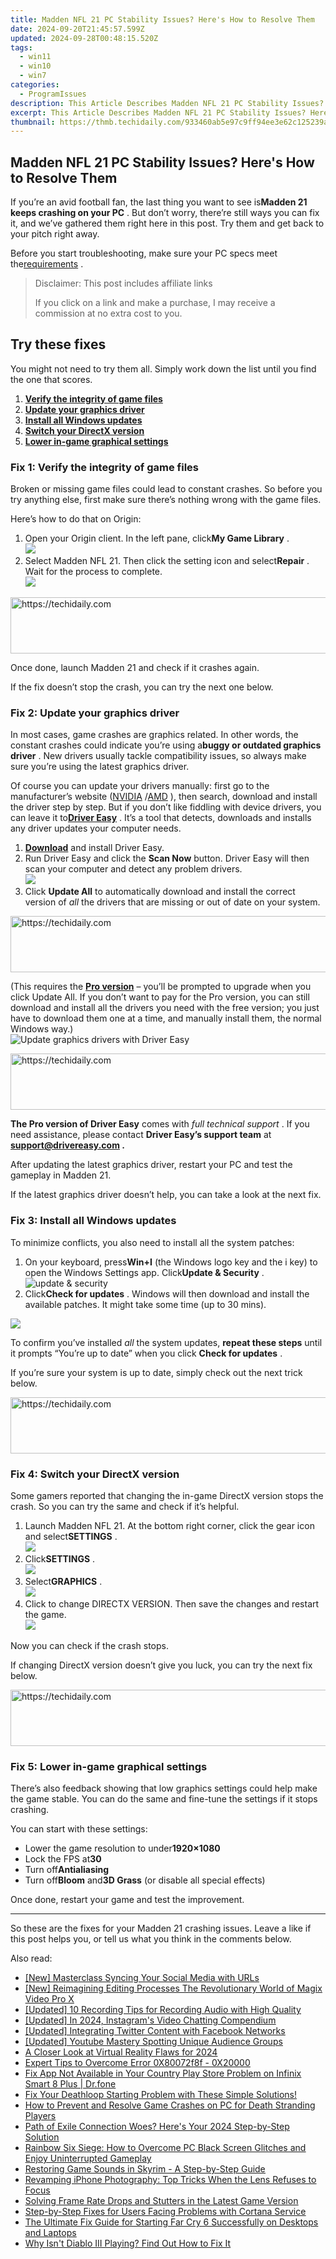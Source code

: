 ```yaml
---
title: Madden NFL 21 PC Stability Issues? Here's How to Resolve Them
date: 2024-09-20T21:45:57.599Z
updated: 2024-09-28T00:48:15.520Z
tags:
  - win11
  - win10
  - win7
categories:
  - ProgramIssues
description: This Article Describes Madden NFL 21 PC Stability Issues? Here's How to Resolve Them
excerpt: This Article Describes Madden NFL 21 PC Stability Issues? Here's How to Resolve Them
thumbnail: https://thmb.techidaily.com/933460ab5e97c9ff94ee3e62c125239a5731074d09b9d43607b3861f48a7087e.jpg
---
```


## Madden NFL 21 PC Stability Issues? Here's How to Resolve Them

If you’re an avid football fan, the last thing you want to see is**Madden 21 keeps crashing on your PC** . But don’t worry, there’re still ways you can fix it, and we’ve gathered them right here in this post. Try them and get back to your pitch right away.

 Before you start troubleshooting, make sure your PC specs meet the[requirements](https://tools.techidaily.com/drivereasy/download/) .

>  Disclaimer: This post includes affiliate links
>
>  If you click on a link and make a purchase, I may receive a commission at no extra cost to you.
>

## Try these fixes

 You might not need to try them all. Simply work down the list until you find the one that scores.

1. [**Verify the integrity of game files**](https://tools.techidaily.com/drivereasy/download/)
2. [**Update your graphics driver**](https://tools.techidaily.com/drivereasy/download/)
3. [**Install all Windows updates**](https://tools.techidaily.com/drivereasy/download/)
4. [**Switch your DirectX version**](https://tools.techidaily.com/drivereasy/download/)
5. **[Lower in-game graphical settings](https://tools.techidaily.com/drivereasy/download/)**

### Fix 1: Verify the integrity of game files

 Broken or missing game files could lead to constant crashes. So before you try anything else, first make sure there’s nothing wrong with the game files.

Here’s how to do that on Origin:

1. Open your Origin client. In the left pane, click**My Game Library** .  
![](https://images.drivereasy.com/wp-content/uploads/2021/04/madden-21-verify-1.jpg)
2. Select Madden NFL 21\. Then click the setting icon and select**Repair** . Wait for the process to complete.  
![](https://images.drivereasy.com/wp-content/uploads/2021/04/madden-21-verify-2.jpg)

<!-- affiliate ads begin -->
<a href="https://aligracehair.sjv.io/c/5597632/1997695/19272" target="_top" id="1997695">
  <img src="//a.impactradius-go.com/display-ad/19272-1997695" border="0" alt="https://techidaily.com" width="728" height="90"/>
</a>
<img height="0" width="0" src="https://aligracehair.sjv.io/i/5597632/1997695/19272" style="position:absolute;visibility:hidden;" border="0" />
<!-- affiliate ads end -->

Once done, launch Madden 21 and check if it crashes again.

If the fix doesn’t stop the crash, you can try the next one below.

### Fix 2: Update your graphics driver

 In most cases, game crashes are graphics related. In other words, the constant crashes could indicate you’re using a**buggy or outdated graphics driver** . New drivers usually tackle compatibility issues, so always make sure you’re using the latest graphics driver.

 Of course you can update your drivers manually: first go to the manufacturer’s website ([NVIDIA](https://www.nvidia.com/Download/index.aspx) /[AMD](https://www.amd.com/en/support) ), then search, download and install the driver step by step. But if you don’t like fiddling with device drivers, you can leave it to[**Driver Easy**](https://tools.techidaily.com/drivereasy/download/) . It’s a tool that detects, downloads and installs any driver updates your computer needs.

1. **[Download](https://tools.techidaily.com/drivereasy/download/)**  and install Driver Easy.
2. Run Driver Easy and click the **Scan Now** button. Driver Easy will then scan your computer and detect any problem drivers.  
![](https://images.drivereasy.com/wp-content/uploads/2020/12/last-scan-never.png)
3. Click **Update All** to automatically download and install the correct version of _all_ the drivers that are missing or out of date on your system.  

<!-- affiliate ads begin -->
<a href="https://ephamedtechinc.pxf.io/c/5597632/2137202/26400" target="_top" id="2137202">
  <img src="//a.impactradius-go.com/display-ad/26400-2137202" border="0" alt="https://techidaily.com" width="728" height="90"/>
</a>
<img height="0" width="0" src="https://ephamedtechinc.pxf.io/i/5597632/2137202/26400" style="position:absolute;visibility:hidden;" border="0" />
<!-- affiliate ads end -->

 (This requires the **[Pro version](https://tools.techidaily.com/drivereasy/download/)**  – you’ll be prompted to upgrade when you click Update All. If you don’t want to pay for the Pro version, you can still download and install all the drivers you need with the free version; you just have to download them one at a time, and manually install them, the normal Windows way.)  
![Update graphics drivers with Driver Easy](https://images.drivereasy.com/wp-content/uploads/2020/09/de-update-all-rtx-3080.jpg)

<!-- affiliate ads begin -->
<a href="https://ephamedtechinc.pxf.io/c/5597632/2123509/26400" target="_top" id="2123509">
  <img src="//a.impactradius-go.com/display-ad/26400-2123509" border="0" alt="https://techidaily.com" width="728" height="90"/>
</a>
<img height="0" width="0" src="https://ephamedtechinc.pxf.io/i/5597632/2123509/26400" style="position:absolute;visibility:hidden;" border="0" />
<!-- affiliate ads end -->

**The Pro version of Driver Easy** comes with _full technical support_ . If you need assistance, please contact **Driver Easy’s support team** at **[support@drivereasy.com](https://tools.techidaily.com/drivereasy/download/) .**

 After updating the latest graphics driver, restart your PC and test the gameplay in Madden 21.

 If the latest graphics driver doesn’t help, you can take a look at the next fix.

### Fix 3: Install all Windows updates

To minimize conflicts, you also need to install all the system patches:

1. On your keyboard, press**Win+I** (the Windows logo key and the i key) to open the Windows Settings app. Click**Update & Security** .  
![update & security](https://images.drivereasy.com/wp-content/uploads/2020/10/update-security-2.jpg)
2. Click**Check for updates** . Windows will then download and install the available patches. It might take some time (up to 30 mins).  

![](https://images.drivereasy.com/wp-content/uploads/2020/08/windows-security-update-click-check-for-update.jpg)

 To confirm you’ve installed _all_  the system updates, **repeat these steps** until it prompts “You’re up to date” when you click **Check for updates** .

 If you’re sure your system is up to date, simply check out the next trick below.

<!-- affiliate ads begin -->
<a href="https://ephamedtechinc.pxf.io/c/5597632/2136627/26400" target="_top" id="2136627">
  <img src="//a.impactradius-go.com/display-ad/26400-2136627" border="0" alt="https://techidaily.com" width="728" height="90"/>
</a>
<img height="0" width="0" src="https://ephamedtechinc.pxf.io/i/5597632/2136627/26400" style="position:absolute;visibility:hidden;" border="0" />
<!-- affiliate ads end -->

### Fix 4: Switch your DirectX version

 Some gamers reported that changing the in-game DirectX version stops the crash. So you can try the same and check if it’s helpful.

1. Launch Madden NFL 21\. At the bottom right corner, click the gear icon and select**SETTINGS** .  
![](https://images.drivereasy.com/wp-content/uploads/2021/04/madden-21-directx-1.jpg)
2. Click**SETTINGS** .  
![](https://images.drivereasy.com/wp-content/uploads/2021/04/madden-21-directx-2.jpg)
3. Select**GRAPHICS** .  
![](https://images.drivereasy.com/wp-content/uploads/2021/04/madden-21-directx-3.jpg)
4. Click to change DIRECTX VERSION. Then save the changes and restart the game.  
![](https://images.drivereasy.com/wp-content/uploads/2021/04/madden-21-directx-4.jpg)

Now you can check if the crash stops.

 If changing DirectX version doesn’t give you luck, you can try the next fix below.

<!-- affiliate ads begin -->
<a href="https://zebaoaffiliateprogram.pxf.io/c/5597632/2137976/21526" target="_top" id="2137976">
  <img src="//a.impactradius-go.com/display-ad/21526-2137976" border="0" alt="https://techidaily.com" width="728" height="90"/>
</a>
<img height="0" width="0" src="https://zebaoaffiliateprogram.pxf.io/i/5597632/2137976/21526" style="position:absolute;visibility:hidden;" border="0" />
<!-- affiliate ads end -->

### Fix 5: Lower in-game graphical settings

 There’s also feedback showing that low graphics settings could help make the game stable. You can do the same and fine-tune the settings if it stops crashing.

You can start with these settings:

* Lower the game resolution to under**1920×1080**
* Lock the FPS at**30**
* Turn off**Antialiasing**
* Turn off**Bloom** and**3D Grass** (or disable all special effects)

Once done, restart your game and test the improvement.

---

 So these are the fixes for your Madden 21 crashing issues. Leave a like if this post helps you, or tell us what you think in the comments below.

<ins class="adsbygoogle"
     style="display:block"
     data-ad-format="autorelaxed"
     data-ad-client="ca-pub-7571918770474297"
     data-ad-slot="1223367746"></ins>

<ins class="adsbygoogle"
     style="display:block"
     data-ad-client="ca-pub-7571918770474297"
     data-ad-slot="8358498916"
     data-ad-format="auto"
     data-full-width-responsive="true"></ins>

<span class="atpl-alsoreadstyle">Also read:</span>
<div><ul>
<li><a href="https://instagram-videos.techidaily.com/new-masterclass-syncing-your-social-media-with-urls/"><u>[New] Masterclass Syncing Your Social Media with URLs</u></a></li>
<li><a href="https://extra-guidance.techidaily.com/new-reimagining-editing-processes-the-revolutionary-world-of-magix-video-pro-x/"><u>[New] Reimagining Editing Processes The Revolutionary World of Magix Video Pro X</u></a></li>
<li><a href="https://youtube-videos.techidaily.com/updated-10-recording-tips-for-recording-audio-with-high-quality/"><u>[Updated] 10 Recording Tips for Recording Audio with High Quality</u></a></li>
<li><a href="https://instagram-clips.techidaily.com/updated-in-2024-instagrams-video-chatting-compendium/"><u>[Updated] In 2024, Instagram's Video Chatting Compendium</u></a></li>
<li><a href="https://twitter-videos.techidaily.com/updated-integrating-twitter-content-with-facebook-networks/"><u>[Updated] Integrating Twitter Content with Facebook Networks</u></a></li>
<li><a href="https://facebook-video-footage.techidaily.com/updated-youtube-mastery-spotting-unique-audience-groups/"><u>[Updated] Youtube Mastery Spotting Unique Audience Groups</u></a></li>
<li><a href="https://extra-hints.techidaily.com/a-closer-look-at-virtual-reality-flaws-for-2024/"><u>A Closer Look at Virtual Reality Flaws for 2024</u></a></li>
<li><a href="https://win11-tips.techidaily.com/expert-tips-to-overcome-error-0x80072f8f-0x20000/"><u>Expert Tips to Overcome Error 0X80072f8f - 0X20000</u></a></li>
<li><a href="https://howto.techidaily.com/fix-app-not-available-in-your-country-play-store-problem-on-infinix-smart-8-plus-drfone-by-drfone-fix-android-problems-fix-android-problems/"><u>Fix App Not Available in Your Country Play Store Problem on Infinix Smart 8 Plus | Dr.fone</u></a></li>
<li><a href="https://win-able.techidaily.com/1723008669317-fix-your-deathloop-starting-problem-with-these-simple-solutions/"><u>Fix Your Deathloop Starting Problem with These Simple Solutions!</u></a></li>
<li><a href="https://win-able.techidaily.com/how-to-prevent-and-resolve-game-crashes-on-pc-for-death-stranding-players/"><u>How to Prevent and Resolve Game Crashes on PC for Death Stranding Players</u></a></li>
<li><a href="https://win-able.techidaily.com/path-of-exile-connection-woes-heres-your-2024-step-by-step-solution/"><u>Path of Exile Connection Woes? Here's Your 2024 Step-by-Step Solution</u></a></li>
<li><a href="https://win-able.techidaily.com/rainbow-six-siege-how-to-overcome-pc-black-screen-glitches-and-enjoy-uninterrupted-gameplay/"><u>Rainbow Six Siege: How to Overcome PC Black Screen Glitches and Enjoy Uninterrupted Gameplay</u></a></li>
<li><a href="https://win-able.techidaily.com/restoring-game-sounds-in-skyrim-a-step-by-step-guide/"><u>Restoring Game Sounds in Skyrim - A Step-by-Step Guide</u></a></li>
<li><a href="https://tech-renaissance.techidaily.com/revamping-iphone-photography-top-tricks-when-the-lens-refuses-to-focus/"><u>Revamping iPhone Photography: Top Tricks When the Lens Refuses to Focus</u></a></li>
<li><a href="https://win-able.techidaily.com/solving-frame-rate-drops-and-stutters-in-the-latest-game-version/"><u>Solving Frame Rate Drops and Stutters in the Latest Game Version</u></a></li>
<li><a href="https://win-able.techidaily.com/step-by-step-fixes-for-users-facing-problems-with-cortana-service/"><u>Step-by-Step Fixes for Users Facing Problems with Cortana Service</u></a></li>
<li><a href="https://win-able.techidaily.com/the-ultimate-fix-guide-for-starting-far-cry-6-successfully-on-desktops-and-laptops/"><u>The Ultimate Fix Guide for Starting Far Cry 6 Successfully on Desktops and Laptops</u></a></li>
<li><a href="https://win-able.techidaily.com/why-isnt-diablo-iii-playing-find-out-how-to-fix-it/"><u>Why Isn't Diablo III Playing? Find Out How to Fix It</u></a></li>
</ul></div>

